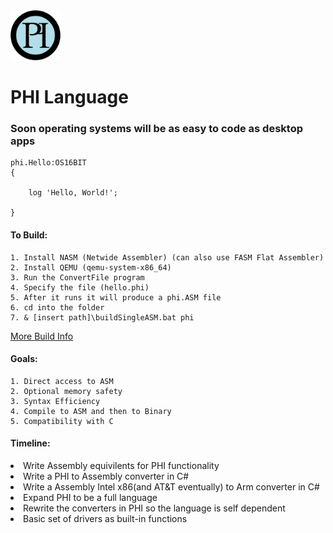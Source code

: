 <img src="/resources/phi.png" width="80">
<h1>PHI Language</h1>
<h3>Soon operating systems will be as easy to code as desktop apps</h3>

```phi
phi.Hello:OS16BIT
{
	
	log 'Hello, World!';

}
```
<h4>To Build:</h4>

    1. Install NASM (Netwide Assembler) (can also use FASM Flat Assembler)
    2. Install QEMU (qemu-system-x86_64)
    3. Run the ConvertFile program
    4. Specify the file (hello.phi)
    5. After it runs it will produce a phi.ASM file
    6. cd into the folder
    7. & [insert path]\buildSingleASM.bat phi

[More Build Info](./Compiler/x86ASM/buildSingleASM.bat)

<h4>Goals:</h4>
    
    1. Direct access to ASM
    2. Optional memory safety 
    3. Syntax Efficiency 
    4. Compile to ASM and then to Binary
    5. Compatibility with C

<h4>Timeline:</h4>
<li>Write Assembly equivilents for PHI functionality</li>
<li>Write a PHI to Assembly converter in C#</li>
<li>Write a Assembly Intel x86(and AT&T eventually) to Arm converter in C#</li>
<li>Expand PHI to be a full language</li>
<li>Rewrite the converters in PHI so the language is self dependent</li>
<li>Basic set of drivers as built-in functions</li>
